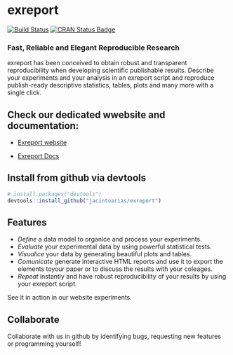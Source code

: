 # exreport 

[![Build Status](https://travis-ci.org/jacintoArias/exreport.svg?branch=master)](https://travis-ci.org/jacintoArias/exreport)
[![CRAN Status Badge](http://www.r-pkg.org/badges/version/exreport)](http://cran.r-project.org/web/packages/exreport)
### Fast, Reliable and Elegant Reproducible Research

exreport has been conceived to obtain robust and transparent reproducibility when developing scientific publishable results. Describe your experiments and your analysis in an exreport script and reproduce publish-ready descriptive statistics, tables, plots and many more with a single click.

## Check our dedicated wwebsite and documentation:

* [Exreport website](http://exreport.jarias.es)

* [Exreport Docs](http://exreport.jarias.es/docs)


## Install from github via devtools

```R
# install.packages("devtools")
devtools::install_github("jacintoarias/exreport")
```

## Features

* *Define* a data model to organice and process your experiments.
* *Evaluate* your experimental data by using powerful statistical tests.
* *Visualice* your data by generating beautiful plots and tables.
* *Comunicate* generate interactive HTML reports and use it to export the elements toyour paper or to discuss the results with your coleages.
* *Repeat* instantly and have robust reproducibility of your results by using your exreport script.

See it in action in our website experiments.


## Collaborate

Collaborate with us in github by identifying bugs, requesting new features or programming yourself!


